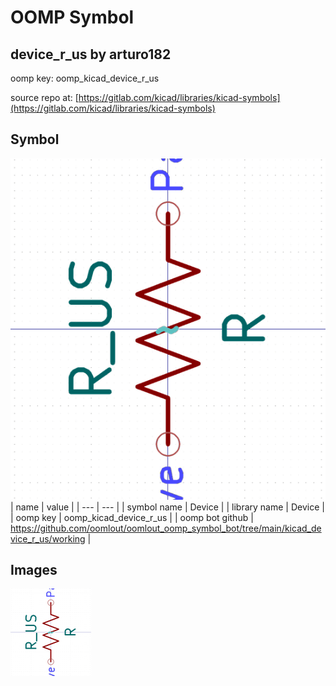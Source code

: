 # OOMP Symbol  
## device_r_us  by arturo182  
  
oomp key: oomp_kicad_device_r_us  
  
source repo at: [https://gitlab.com/kicad/libraries/kicad-symbols](https://gitlab.com/kicad/libraries/kicad-symbols)  
## Symbol  
  
[![working.png](working_600.png)](working.png)  
| name | value | 
| --- | --- | 
| symbol name | Device | 
| library name | Device | 
| oomp key | oomp_kicad_device_r_us | 
| oomp bot github | https://github.com/oomlout/oomlout_oomp_symbol_bot/tree/main/kicad_device_r_us/working | 
## Images  
  
[![working.png](working_140.png)](working.png)  
